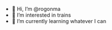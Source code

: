 - 👋 Hi, I’m @rogonma
- 👀 I’m interested in trains
- 🌱 I’m currently learning whatever I can

<!---
rogonma/rogonma is a ✨ special ✨ repository because its `README.md` (this file) appears on your GitHub profile.
You can click the Preview link to take a look at your changes.
--->
